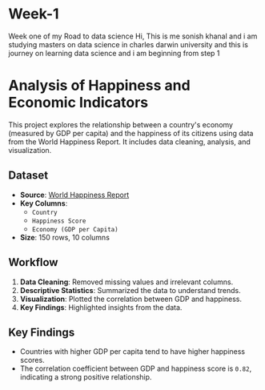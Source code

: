 # Week-1
Week one of my Road to data science 
Hi, This is me sonish khanal and i am studying masters on data science in charles darwin university and this is journey on learning data science and i am beginning from step 1
# Analysis of Happiness and Economic Indicators
This project explores the relationship between a country's economy (measured by GDP per capita) and the happiness of its citizens using data from the World Happiness Report. It includes data cleaning, analysis, and visualization.
## Dataset
- **Source**: [World Happiness Report](https://worldhappiness.report/)
- **Key Columns**: 
  - `Country`
  - `Happiness Score`
  - `Economy (GDP per Capita)`
- **Size**: 150 rows, 10 columns
## Workflow
1. **Data Cleaning**: Removed missing values and irrelevant columns.
2. **Descriptive Statistics**: Summarized the data to understand trends.
3. **Visualization**: Plotted the correlation between GDP and happiness.
4. **Key Findings**: Highlighted insights from the data.
## Key Findings
- Countries with higher GDP per capita tend to have higher happiness scores.
- The correlation coefficient between GDP and happiness score is `0.82`, indicating a strong positive relationship.
